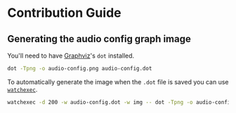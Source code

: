 # Contribution Guide

## Generating the audio config graph image

You'll need to have [Graphviz](https://www.graphviz.org/)'s `dot` installed.

```sh
dot -Tpng -o audio-config.png audio-config.dot
```

To automatically generate the image when the `.dot` file is saved you can use [`watchexec`](https://github.com/watchexec/watchexec).

```sh
watchexec -d 200 -w audio-config.dot -w img -- dot -Tpng -o audio-config.png audio-config.dot
```
